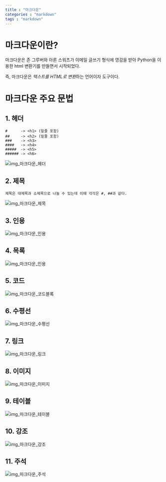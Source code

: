 ```yaml
---
title : "마크다운"
categories : "markdown"
tags : "markdown"
---
```


# 마크다운이란?

마크다운은 존 그루버와 아론 스워츠가 이메일 글쓰기 형식에 영감을 받아 Python을 이용한 html
변환기를 만들면서 시작되었다.


즉, 마크다운은 *텍스트를 HTML로 변환*하는 언어이자 도구이다. 


# 마크다운 주요 문법

## 1. 헤더

    #      -> <h1> (밑줄 포함)
    ##     -> <h2> (밑줄 포함)
    ###    -> <h3>
    ####   -> <h4>
    #####  -> <h5>
    ###### -> <h6>

![img_마크다운_헤더](../assets/images/header.png)
    
## 2. 제목

    제목은 대제목과 소제목으로 나눌 수 있는데 이때 각각은 #, ##과 같다.
    
![img_마크다운_제목](../assets/images/title.png)

## 3. 인용

![img_마크다운_인용](../assets/images/quote.png)

## 4. 목록

![img_마크다운_인용](../assets/images/list.png)

## 5. 코드

![img_마크다운_코드블록](../assets/images/codeBlock.png)

## 6. 수평선

![img_마크다운_수평선](../assets/images/horizon.png)

## 7. 링크

![img_마크다운_링크](../assets/images/link.png)

## 8. 이미지

![img_마크다운_이미지](../assets/images/image.png)

## 9. 테이블

![img_마크다운_테이블](../assets/images/table.png)

## 10. 강조

![img_마크다운_강조](../assets/images/emphasis.png)

## 11. 주석

![img_마크다운_주석](../assets/images/note.png)
